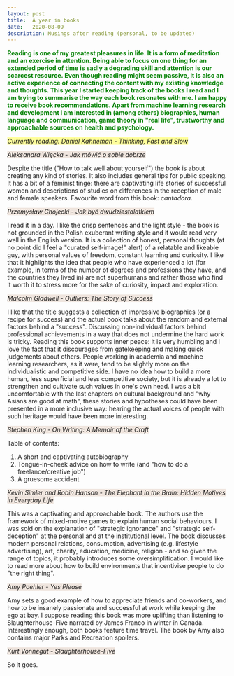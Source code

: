 ```yaml
---
layout: post
title:  A year in books
date:   2020-08-09 
description: Musings after reading (personal, to be updated)
---
```


<span style="color:green"> **Reading is one of my greatest pleasures in life. It is a form of meditation and an exercise in attention. Being able to focus on one thing for an extended period of time is sadly a degrading skill and attention is our scarcest resource. Even though reading might seem passive, it is also an active experience of connecting the content with my existing knowledge and thoughts. This year I started keeping track of the books I read and I am trying to summarise the way each book resonates with me. I am happy to receive book recommendations. Apart from machine learning research and development I am interested in (among others) biographies, human language and communication, game theory in "real life", trustworthy and approachable sources on health and psychology.**</span>

<i><span style="background-color: #ffff99">Currently reading: Daniel Kahneman - Thinking, Fast and Slow </span></i>

<i><span style="background-color: #efe5de">Aleksandra Więcka - Jak mówić o sobie dobrze</span></i>

Despite the title ("How to talk well about yourself") the book is about creating any kind of stories. It also includes general tips for public speaking. It has a bit of a feminist tinge: there are captivating life stories of successful women and descriptions of studies on differences in the reception of male and female speakers. Favourite word from this book: <i>cantadora</i>.

<i><span style="background-color: #efe5de">Przemysław Chojecki - Jak być dwudziestolatkiem</span></i>

I read it in a day. I like the crisp sentences and the light style - the book is not grounded in the Polish exuberant writing style and it would read very well in the English version. It is a collection of honest, personal thoughts (at no point did I feel a "curated self-image!" alert) of a relatable and likeable guy, with personal values of freedom, constant learning and curiosity. I like that it highlights the idea that people who have experienced a lot (for example, in terms of the number of degrees and professions they have, and the countries they lived in) are not superhumans and rather those who find it worth it to stress more for the sake of curiosity, impact and exploration. 

<i><span style="background-color: #efe5de">Malcolm Gladwell - Outliers: The Story of Success</span></i>

I like that the title suggests a collection of impressive biographies (or a recipe for success) and the actual book talks about the random and external factors behind a "success". Discussing non-individual factors behind professional achievements in a way that does not undermine the hard work is tricky. Reading this book supports inner peace: it is very humbling and I love the fact that it discourages from gatekeeping and making quick judgements about others. People working in academia and machine learning researchers, as it were, tend to be slightly more on the individualistic and competitive side. I have no idea how to build a more human, less superficial and less competitive society, but it is already a lot to strengthen and cultivate such values in one's own head. I was a bit uncomfortable with the last chapters on cultural background and "why Asians are good at math", these stories and hypotheses could have been presented in a more inclusive way: hearing the actual voices of people with such heritage would have been more interesting. 

<i><span style="background-color: #efe5de">Stephen King - On Writing: A Memoir of the Craft</span></i>

Table of contents:
1. A short and captivating autobiography
2. Tongue-in-cheek advice on how to write (and "how to do a freelance/creative job")
3. A gruesome accident

<i><span style="background-color: #efe5de">Kevin Simler and Robin Hanson - The Elephant in the Brain: Hidden Motives in Everyday Life</span></i> 

This was a captivating and approachable book. The authors use the framework of mixed-motive games to explain human social behaviours. I was sold on the explanation of "strategic ignorance" and "strategic self-deception" at the personal and at the institutional level. The book discusses modern personal relations, consumption, advertising (e.g. lifestyle advertising), art, charity, education, medicine, religion - and so given the range of topics, it probably introduces some oversimplification. I would like to read more about how to build environments that incentivise people to do "the right thing".

<i><span style="background-color: #efe5de">Amy Poehler - Yes Please</span></i>

Amy sets a good example of how to appreciate friends and co-workers, and how to be insanely passionate and successful at work while keeping the ego at bay. I suppose reading this book was more uplifting than listening to Slaughterhouse-Five narrated by James Franco in winter in Canada. Interestingly enough, both books feature time travel. The book by Amy also contains major Parks and Recreation spoilers. 

<i><span style="background-color: #efe5de">Kurt Vonnegut - Slaughterhouse-Five</span></i>

So it goes.
